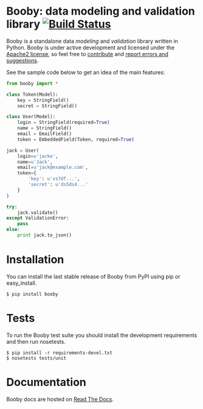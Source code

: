 # Booby: data modeling and validation library [![Build Status](https://secure.travis-ci.org/jaimegildesagredo/booby.png)](http://travis-ci.org/jaimegildesagredo/booby)

Booby is a standalone data *modeling* and *validation* library written in Python. Booby is under active development and licensed under the [Apache2 license][apache], so feel free to [contribute][pulls] and [report errors and suggestions][issues].

See the sample code below to get an idea of the main features:

```python
from booby import *

class Token(Model):
    key = StringField()
    secret = StringField()

class User(Model):
    login = StringField(required=True)
    name = StringField()
    email = EmailField()
    token = EmbeddedField(Token, required=True)

jack = User(
    login=u'jacko',
    name=u'Jack',
    email=u'jack@example.com',
    token={
        'key': u'vs7df...',
        'secret': u'ds5ds4...'
    }
)

try:
    jack.validate()
except ValidationError:
    pass
else:
    print jack.to_json()
```

# Installation

You can install the last stable release of Booby from PyPI using pip or easy_install.

    $ pip install booby

# Tests

To run the Booby test suite you should install the development requirements and then run nosetests.

    $ pip install -r requirements-devel.txt
    $ nosetests tests/unit

# Documentation

Booby docs are hosted on [Read The Docs][docs].


[apache]: http://www.apache.org/licenses/LICENSE-2.0.html
[pulls]: https://github.com/jaimegildesagredo/booby/pulls
[issues]: https://github.com/jaimegildesagredo/booby/issues
[docs]: https://booby.readthedocs.org
